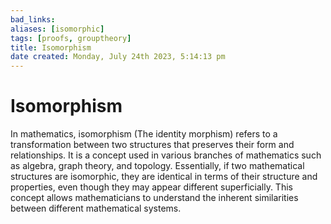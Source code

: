 ```yaml
---
bad_links: 
aliases: [isomorphic]
tags: [proofs, grouptheory]
title: Isomorphism
date created: Monday, July 24th 2023, 5:14:13 pm
---
```

# Isomorphism

In mathematics, isomorphism (The identity morphism) refers to a transformation between two structures that preserves their form and relationships. It is a concept used in various branches of mathematics such as algebra, graph theory, and topology. Essentially, if two mathematical structures are isomorphic, they are identical in terms of their structure and properties, even though they may appear different superficially. This concept allows mathematicians to understand the inherent similarities between different mathematical systems.
